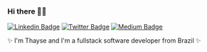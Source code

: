 ### Hi there 👋🏾

[![Linkedin Badge](https://img.shields.io/badge/-LinkedIn-1ca0f1?style=flat-square&logo=Linkedin&logoColor=white&link=https://www.linkedin.com/in/thayseonofrio/)](https://www.linkedin.com/in/thayseonofrio/)
[![Twitter Badge](https://img.shields.io/badge/-Twitter-1ca0f1?style=flat-square&labelColor=1ca0f1&logo=twitter&logoColor=white&link=https://twitter.com/thayse_o)](https://twitter.com/thayse_o)
[![Medium Badge](https://img.shields.io/badge/-Medium-1ca0f1?style=flat-square&labelColor=1ca0f1&logo=medium&logoColor=white&link=https://medium.com/@thayse)](https://medium.com/@thayse)

✨ I'm Thayse and I'm a fullstack software developer from Brazil ✨
